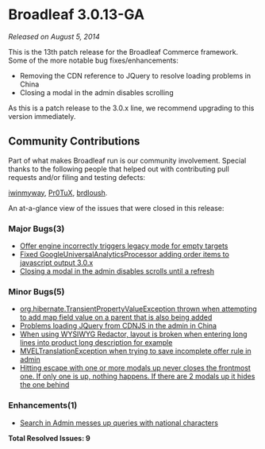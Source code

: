 # Broadleaf 3.0.13-GA

_Released on August 5, 2014_

This is the 13th patch release for the Broadleaf Commerce framework. Some of the more notable bug fixes/enhancements:

- Removing the CDN reference to JQuery to resolve loading problems in China
- Closing a modal in the admin disables scrolling

As this is a patch release to the 3.0.x line, we recommend upgrading to this version immediately.

## Community Contributions
Part of what makes Broadleaf run is our community involvement. Special thanks to the following people that helped out with contributing pull requests and/or filing and testing defects:

[iwinmyway](https://github.com/iwinmyway), [Pr0TuX](https://github.com/Pr0TuX), [brdloush](https://github.com/brdloush).

An at-a-glance view of the issues that were closed in this release:
### Major Bugs(3)
- [Offer engine incorrectly triggers legacy mode for empty targets](https://github.com/BroadleafCommerce/BroadleafCommerce/issues/1002)
- [Fixed GoogleUniversalAnalyticsProcessor adding order items to javascript output 3.0.x](https://github.com/BroadleafCommerce/BroadleafCommerce/issues/996)
- [Closing a modal in the admin disables scrolls until a refresh](https://github.com/BroadleafCommerce/BroadleafCommerce/issues/981)

### Minor Bugs(5)
- [org.hibernate.TransientPropertyValueException thrown when attempting to add map field value on a parent that is also being added](https://github.com/BroadleafCommerce/BroadleafCommerce/issues/1030)
- [Problems loading JQuery from CDNJS in the admin in China](https://github.com/BroadleafCommerce/BroadleafCommerce/issues/1016)
- [When using WYSIWYG Redactor, layout is broken when entering long lines into product long description for example](https://github.com/BroadleafCommerce/BroadleafCommerce/issues/1009)
- [MVELTranslationException when trying to save incomplete offer rule in admin](https://github.com/BroadleafCommerce/BroadleafCommerce/issues/997)
- [Hitting escape with one or more modals up never closes the frontmost one. If only one is up, nothing happens. If there are 2 modals up it hides the one behind](https://github.com/BroadleafCommerce/BroadleafCommerce/issues/733)

### Enhancements(1)
- [Search in Admin messes up queries with national characters](https://github.com/BroadleafCommerce/BroadleafCommerce/issues/993)


**Total Resolved Issues: 9**
